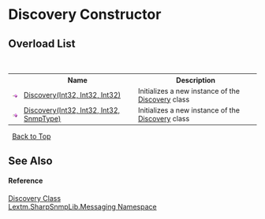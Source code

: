 # Discovery Constructor 
 


## Overload List
&nbsp;<table><tr><th></th><th>Name</th><th>Description</th></tr><tr><td>![Public method](media/pubmethod.gif "Public method")</td><td><a href="M_Lextm_SharpSnmpLib_Messaging_Discovery__ctor">Discovery(Int32, Int32, Int32)</a></td><td>
Initializes a new instance of the <a href="T_Lextm_SharpSnmpLib_Messaging_Discovery">Discovery</a> class</td></tr><tr><td>![Public method](media/pubmethod.gif "Public method")</td><td><a href="M_Lextm_SharpSnmpLib_Messaging_Discovery__ctor_1">Discovery(Int32, Int32, Int32, SnmpType)</a></td><td>
Initializes a new instance of the <a href="T_Lextm_SharpSnmpLib_Messaging_Discovery">Discovery</a> class</td></tr></table>&nbsp;
<a href="#discovery-constructor">Back to Top</a>

## See Also


#### Reference
<a href="T_Lextm_SharpSnmpLib_Messaging_Discovery">Discovery Class</a><br /><a href="N_Lextm_SharpSnmpLib_Messaging">Lextm.SharpSnmpLib.Messaging Namespace</a><br />